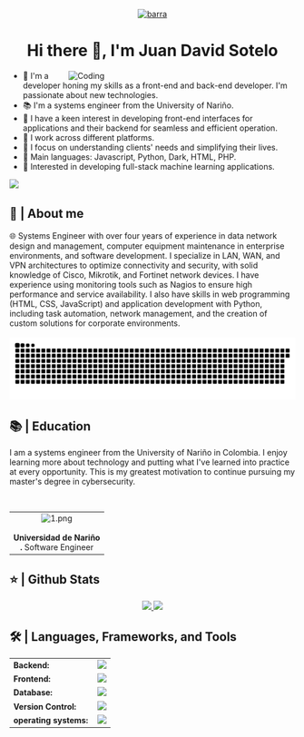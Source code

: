 

<p align="center">
 <a href='https://postimages.org/' target='_blank'><img src='https://i.postimg.cc/MKf90dkM/barra.png' border='0' alt='barra'/></a>
</p>

<h1 align="center"> Hi there 👋, I'm Juan David Sotelo </h1>
<img align="right" alt="Coding" width="400" src="https://i.pinimg.com/originals/7e/b2/49/7eb249f2fd2e58e9ad6dd60ef892971b.gif">


- 🔭 I'm a developer honing my skills as a front-end and back-end developer. I'm passionate about new technologies.
- 📚 I'm a systems engineer from the University of Nariño.
- 📝 I have a keen interest in developing front-end interfaces for applications and their backend for seamless and efficient operation.
- 🔭 I work across different platforms.
- 🌱 I focus on understanding clients' needs and simplifying their lives.
- 🌟 Main languages: Javascript, Python, Dark, HTML, PHP.
- 🚩 Interested in developing full-stack machine learning applications.


<img src="https://readme-typing-svg.herokuapp.com/?font=Roboto&weight=900&size=40=true&vCenter=true&width=500&height=70&duration=4000&color=B3B3B3&lines=Hi+There!+👋;+I'm+Juan+David+Sotelo!;" />

<h2 alingn="center">📖 | About me</h2> 
🌐 Systems Engineer with over four years of experience in data network design and management, computer equipment maintenance in enterprise environments, and software development. I specialize in LAN, WAN, and VPN architectures to optimize connectivity and security, with solid knowledge of Cisco, Mikrotik, and Fortinet network devices. I have experience using monitoring tools such as Nagios to ensure high performance and service availability. I also have skills in web programming (HTML, CSS, JavaScript) and application development with Python, including task automation, network management, and the creation of custom solutions for corporate environments.
<div align="center">
  <br>
  <img alt="snake eating my contributions" src="https://raw.githubusercontent.com/codediaz/codediaz/output/github-contribution-grid-snake.svg" />
  <br/>
</div>

<h2>📚 | Education</h2>
<p>I am a systems engineer from the University of Nariño in Colombia. I enjoy learning more about technology and putting what I've learned into practice at every opportunity. This is my greatest motivation to continue pursuing my master's degree in cybersecurity.</p><br>

<div align="center">
  <table style="margin-left: auto; margin-right: auto;">
    <tr>
      <td align="center">
        <img src="https://i.postimg.cc/ZKTNj0cd/logo-universidad-de-narino-udenar-periodico.jpg" height="80" alt="1.png"/>
        <br>
        <br>
        <strong>Universidad de Nariño</strong><br><strong>.</strong> Software Engineer <br>
      </td>
    </tr>
  </table>
</div>



<h2>⭐ | Github Stats </h2>

<div align="center">
<a href="https://github.com/juan-sotelo1994">
<img height="180em" src="https://github-readme-stats.vercel.app/api?username=juan-sotelo1994&show_icons=true&theme=default&include_all_commits=true&count_private=true"/>
<img height="180em" src="https://github-readme-stats.vercel.app/api/top-langs/?username=juan-sotelo1994&layout=compact&langs_count=7&theme=default"/></a>
</div>

<h2>🛠️ | Languages, Frameworks, and Tools </h2>
<table>
    <tr>
        <td style="font-weight: bold; padding-right: 10px; vertical-align: center; border: none;">Backend:</td>
        <td><img height="40" src="https://skillicons.dev/icons?i=nodejs,python,php,laravel,cs,net"/></td>
    </tr>
    <tr>
        <td style="font-weight: bold; padding-right: 10px; vertical-align: center;">Frontend:</td>
        <td><img height="40" src="https://skillicons.dev/icons?i=react,nextjs,bootstrap,html,css,js,ts,laravel,flutter,visualstudio"/></td>
    </tr>
    <tr>
        <td style="font-weight: bold; padding-right: 10px; vertical-align: center; border: none;">Database:</td>
        <td><img height="40" src="https://skillicons.dev/icons?i=mysql,postgresql,firebase,mongodb"/></td>
    </tr>
    <tr>
        <td style="font-weight: bold; padding-right: 10px; vertical-align: center; border: none;">Version Control:</td>
        <td><img height="40" src="https://skillicons.dev/icons?i=github,gitlab,bitbucket"/></td>
    </tr>
    <tr>
        <td style="font-weight: bold; padding-right: 10px; vertical-align: center; border: none;">operating systems:</td>
        <td><img height="40" src="https://skillicons.dev/icons?i=windows,linux,mint"/></td>
    </tr>
</table>
<br>
